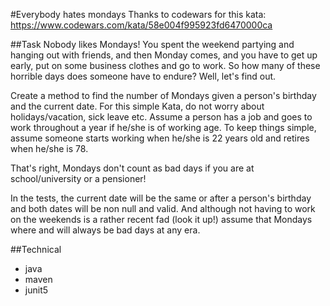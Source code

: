#Everybody hates mondays
Thanks to codewars for this kata: https://www.codewars.com/kata/58e004f995923fd6470000ca

##Task
Nobody likes Mondays! You spent the weekend partying and hanging out with friends, and then Monday comes, and you have to get up early, put on some business clothes and go to work. So how many of these horrible days does someone have to endure? Well, let's find out.

Create a method to find the number of Mondays given a person's birthday and the current date. For this simple Kata, do not worry about holidays/vacation, sick leave etc. Assume a person has a job and goes to work throughout a year if he/she is of working age. To keep things simple, assume someone starts working when he/she is 22 years old and retires when he/she is 78.

That's right, Mondays don't count as bad days if you are at school/university or a pensioner!

In the tests, the current date will be the same or after a person's birthday and both dates will be non null and valid. And although not having to work on the weekends is a rather recent fad (look it up!) assume that Mondays where and will always be bad days at any era.


##Technical
* java
* maven
* junit5